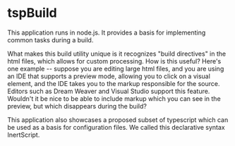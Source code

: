 ﻿# tspBuild

This application runs in node.js.  It provides a basis for implementing common tasks during a build.

What makes this build utility unique is it recognizes "build directives" in the html files, 
which allows for custom processing.  How is this useful?  Here's one example -- suppose you
are editing large html files, and you are using an IDE that supports a preview mode, allowing you 
to click on a visual element, and the IDE takes you to the markup responsible for the source. 
Editors such as Dream Weaver and Visual Studio support this feature.  Wouldn't it be nice to be
able to include markup which you can see in the preview, but which disappears during the build?

This application also showcases a proposed subset of typescript which can be used as a basis for 
configuration files.  We called this declarative syntax InertScript.


